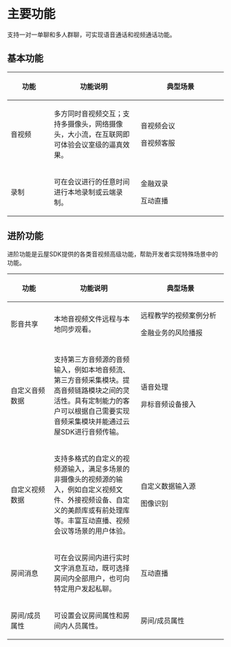 # 主要功能

支持一对一单聊和多人群聊，可实现语音通话和视频通话功能。

## 基本功能  

<table border=0 cellpadding=0 cellspacing=0 style='border-collapse:collapse;table-layout:fixed;'>
    <thead>
        <th style='width:20%'> <p>功能</p> </th>
        <th style='width:40%'> <p>功能说明</p> </th>
        <th style='width:40%'> <p>典型场景</p> </th>
    </thead>
    <tbody>
    <tr>
        <td> <p>音视频</p> </td>
        <td> <p>多方同时音视频交互；支持多摄像头，网络摄像头，大小流，在互联网即可体验会议室级的逼真效果。</p> </td>
        <td> <p>音视频会议 </p>
         <p>音视频客服 </p> </td>
    </tr>
    <tr>
        <td> <p>录制</p> </td>
        <td> <p>可在会议进行的任意时间进行本地录制或云端录制。</p> </td>
        <td> <p>金融双录</p>
        <p>互动直播</p> </td>
    </tr>
    </tbody>
</table>

## 进阶功能

进阶功能是云屋SDK提供的各类音视频高级功能，帮助开发者实现特殊场景中的功能。

<table border=0 cellpadding=0 cellspacing=0 style='border-collapse:collapse;table-layout:fixed;'>
    <thead>
        <th style='width:20%'> <p>功能</p> </th>
        <th style='width:40%'> <p>功能说明</p> </th>
        <th style='width:40%'> <p>典型场景</p> </th>
    </thead>
    <tbody>
    <tr>
        <td> <p>影音共享</p> </td>
        <td> <p>本地音视频文件远程与本地同步观看。</p> </td>
        <td> <p>远程教学的视频案例分析</p>
        <p>金融业务的风险播报</p> </td>
    </tr>
    <tr>
        <td> <p>自定义音频数据</p> </td>
        <td> <p>支持第三方音频源的音频输入，例如本地音频流、第三方音频采集模块。提高音频链路模块之间的灵活性。具有定制能力的客户可以根据自己需要实现音频采集模块并能通过云屋SDK进行音频传输。</p> </td>
        <td> <p>语音处理</p>
        <p>非标音频设备接入</p> </td>
    </tr>
    <tr>
        <td> <p>自定义视频数据</p> </td>
        <td> <p>支持多格式的自定义的视频源输入，满足多场景的非摄像头的视频源的输入，例如自定义视频文件、外接视频设备、自定义的美颜库或有前处理库等。丰富互动直播、视频会议等场景的用户体验。</p> </td>
        <td> <p>自定义数据输入源</p>
        <p>图像识别</p> </td>
    </tr>
    <tr>
        <td> <p>房间消息</p> </td>
        <td> <p>可在会议房间内进行实时文字消息互动，既可选择房间内全部用户，也可向特定用户发起私聊。</p> </td>
        <td> <p>互动直播</p> </td>
    </tr>
    <tr>
        <td> <p>房间/成员属性</p> </td>
        <td> <p>可设置会议房间属性和房间内人员属性。</p> </td>
        <td> <p>房间/成员属性</p> </td>
    </tr>
    </tbody>
</table>
